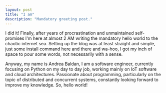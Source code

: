 ```yaml
---
layout: post
title: "I am"
description: "Mandatory greeting post."
---
```


I did it! Finally, after years of procrastination and unmaintained
self-promises I'm here at almost 2 AM writing the mandatory hello world to the
chaotic internet sea.  Setting up the blog was at least straight and simple,
just some install command here and there and wa-hoo, I got my inch of space to
pour some words, not necessarily with a sense.

Anyway, my name is Andrea Baldan, I am a software engineer, currently focusing
on Python on my day to day job, working mainly on IoT software and cloud
architectures. Passionate about programming, particularly on the topic of
distributed and concurrent systems, constantly looking forward to improve my
knowledge. So, hello world!
